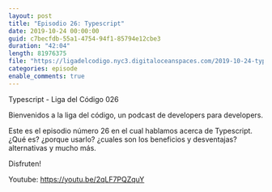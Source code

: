 ```yaml
---
layout: post
title: "Episodio 26: Typescript"
date: 2019-10-24 00:00:00
guid: c7becfdb-55a1-4754-94f1-85794e12cbe3
duration: "42:04"
length: 81976375
file: "https://ligadelcodigo.nyc3.digitaloceanspaces.com/2019-10-24-typescript.mp3"
categories: episode
enable_comments: true
---
```


Typescript - Liga del Código 026

Bienvenidos a la liga del código, un podcast de developers para developers.

Este es el episodio número 26 en el cual hablamos acerca de Typescript. ¿Qué es? ¿porque usarlo? ¿cuales son los beneficios y desventajas? alternativas y mucho más.

Disfruten!

Youtube: https://youtu.be/2qLF7PQZquY
